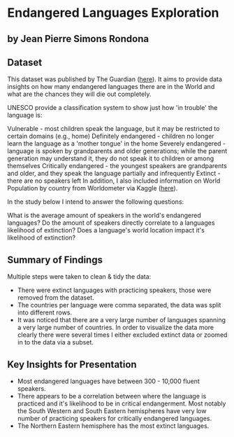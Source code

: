 # Endangered Languages Exploration
## by Jean Pierre Simons Rondona


## Dataset
This dataset was published by The Guardian (<a href='https://www.theguardian.com/news/datablog/2011/apr/15/language-extinct-endangered#data'>here</a>). It aims to provide data insights on how many endangered languages there are in the World and what are the chances they will die out completely.


UNESCO provide a classification system to show just how 'in trouble' the language is:

Vulnerable - most children speak the language, but it may be restricted to certain domains (e.g., home)
Definitely endangered - children no longer learn the language as a 'mother tongue' in the home
Severely endangered - language is spoken by grandparents and older generations; while the parent generation may understand it, they do not speak it to children or among themselves
Critically endangered - the youngest speakers are grandparents and older, and they speak the language partially and infrequently
Extinct - there are no speakers left
In addition, I also included information on World Population by country from Worldometer via Kaggle (<a href='https://www.kaggle.com/tanuprabhu/population-by-country-2020'>here</a>).

In the study below I intend to answer the following questions:

What is the average amount of speakers in the world's endangered languages?
Do the amount of speakers directly correlate to a languages likelihood of extinction?
Does a language's world location impact it's likelihood of extinction?


## Summary of Findings

Multiple steps were taken to clean & tidy the data:
* There were extinct languages with practicing speakers, those were removed from the dataset.
* The countries per language were comma separated, the data was split into different rows.
* It was noticed that there are a very large number of languages spanning a very large number of countries. In order to visualize the data more clearly there were several times I either excluded extinct data or zoomed in to the data via a subset.

## Key Insights for Presentation

* Most endangered languages have between 300 - 10,000 fluent speakers.
* There appears to be a correlation between where the language is practiced and it's likelihood to be in critical endangerment. Most notably the South Western and South Eastern hemispheres have very low number of practicing speakers for critically endangered languages.
* The Northern Eastern hemisphere has the most extinct languages.
